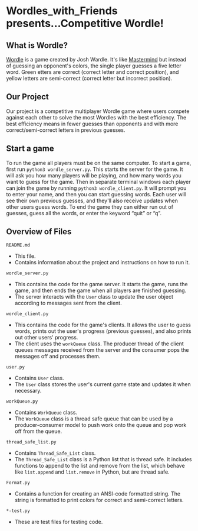 # Wordles_with_Friends presents...Competitive Wordle!

## What is Wordle?
[Wordle](https://www.nytimes.com/games/wordle/index.html) is a game created by
Josh Wardle. It's like 
[Mastermind](https://en.wikipedia.org/wiki/Mastermind_(board_game))
but instead of guessing an opponent's colors, the single player guesses a five
letter word. Green etters are correct (correct letter and correct position), and
yellow letters are semi-correct (correct letter but incorrect position).

## Our Project
Our project is a competitive multiplayer Wordle game where users compete against
each other to solve the most Wordles with the best efficiency. The best
efficiency means in fewer guesses than opponents and with more
correct/semi-correct letters in previous guesses.

## Start a game
To run the game all players must be on the same computer. To start a game, first
run `python3 wordle_server.py`. This starts the server for the game. It will ask
you how many players will be playing, and how many words you want to guess for 
the game. Then in separate terminal windows each player can join the game by 
running `python3 wordle_client.py`. It will prompt you to enter your name, and 
then you can start guessing words. Each user will see their own previous 
guesses, and they'll also receive updates when other users guess words. To end 
the game they can either run out of guesses, guess all the words, or enter the 
keyword “quit” or “q”. 


## Overview of Files

`README.md`
- This file.
- Contains information about the project and instructions on how to run it.

`wordle_server.py`
- This contains the code for the game server. It starts the game, runs the game,
and then ends the game when all players are finished guessing.
- The server interacts with the `User` class to update the user object according
to messages sent from the client.

`wordle_client.py`
- This contains the code for the game's clients. It allows the user to guess
words, prints out the user's progress (previous guesses), and also prints out
other users' progress.
- The client uses the `workQueue` class. The producer thread of the client
queues messages received from the server and the consumer pops the messages off
and processes them.

`user.py`
- Contains `User` class.
- The `User` class stores the user's current game state and updates it when
necessary.

`workQueue.py`
- Contains `WorkQueue` class.
- The `WorkQueue` class is a thread safe queue that can be used by a
producer-consumer model to push work onto the queue and pop work off from the
queue.

`thread_safe_list.py`
- Contains `Thread_Safe_List` class.
- The `Thread_Safe_List` class is a Python list that is thread safe. It includes
functions to append to the list and remove from the list, which behave like
`list.append` and `list.remove` in Python, but are thread safe.

`Format.py`
- Contains a function for creating an ANSI-code formatted string.
The string is formatted to print colors for correct and semi-correct letters.

`*-test.py`
- These are test files for testing code.
